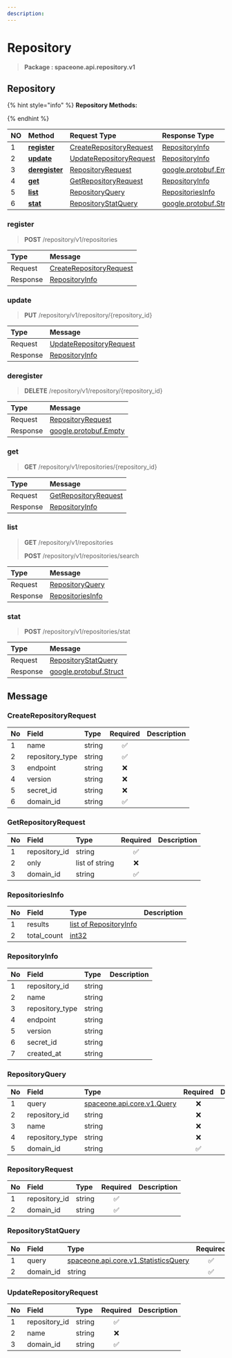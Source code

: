```yaml
---
description:  
---
```

# Repository

>  **Package : spaceone.api.repository.v1**

## Repository

{% hint style="info" %}
**Repository Methods:**

{%  endhint %}


| NO |  Method | Request Type | Response Type | Description |
| :--- | :--- | :--- | :--- | :--- |
| 1 | [**register**](repository.md#register)|   [CreateRepositoryRequest](repository.md#createrepositoryrequest) |   [RepositoryInfo](repository.md#repositoryinfo) |  |
| 2 | [**update**](repository.md#update)|   [UpdateRepositoryRequest](repository.md#updaterepositoryrequest) |   [RepositoryInfo](repository.md#repositoryinfo) |  |
| 3 | [**deregister**](repository.md#deregister)|   [RepositoryRequest](repository.md#repositoryrequest) |  [google.protobuf.Empty](https://github.com/protocolbuffers/protobuf/blob/master/src/google/protobuf/empty.proto)|  |
| 4 | [**get**](repository.md#get)|   [GetRepositoryRequest](repository.md#getrepositoryrequest) |   [RepositoryInfo](repository.md#repositoryinfo) |  |
| 5 | [**list**](repository.md#list)|   [RepositoryQuery](repository.md#repositoryquery) |   [RepositoriesInfo](repository.md#repositoriesinfo) |  |
| 6 | [**stat**](repository.md#stat)|   [RepositoryStatQuery](repository.md#repositorystatquery) |  [google.protobuf.Struct](https://github.com/protocolbuffers/protobuf/blob/master/src/google/protobuf/struct.proto)|  | 
 

 
### register
> **POST** /repository/v1/repositories
>


| Type | Message |
| :--- | :--- |
| Request | [CreateRepositoryRequest](repository.md#createrepositoryrequest) |
| Response |  [RepositoryInfo](repository.md#repositoryinfo)  |
 
 

 
### update
> **PUT** /repository/v1/repository/{repository_id}
>


| Type | Message |
| :--- | :--- |
| Request | [UpdateRepositoryRequest](repository.md#updaterepositoryrequest) |
| Response |  [RepositoryInfo](repository.md#repositoryinfo)  |
 
 

 
### deregister
> **DELETE** /repository/v1/repository/{repository_id}
>


| Type | Message |
| :--- | :--- |
| Request | [RepositoryRequest](repository.md#repositoryrequest) |
| Response | [google.protobuf.Empty](https://github.com/protocolbuffers/protobuf/blob/master/src/google/protobuf/empty.proto) |
 
 

 
### get
> **GET** /repository/v1/repositories/{repository_id}
>


| Type | Message |
| :--- | :--- |
| Request | [GetRepositoryRequest](repository.md#getrepositoryrequest) |
| Response |  [RepositoryInfo](repository.md#repositoryinfo)  |
 
 

 
### list
> **GET** /repository/v1/repositories
>
> **POST** /repository/v1/repositories/search



| Type | Message |
| :--- | :--- |
| Request | [RepositoryQuery](repository.md#repositoryquery) |
| Response |  [RepositoriesInfo](repository.md#repositoriesinfo)  |
 
 

 
### stat
> **POST** /repository/v1/repositories/stat
>


| Type | Message |
| :--- | :--- |
| Request | [RepositoryStatQuery](repository.md#repositorystatquery) |
| Response | [google.protobuf.Struct](https://github.com/protocolbuffers/protobuf/blob/master/src/google/protobuf/struct.proto) |


## 

## Message

### CreateRepositoryRequest
| No | Field | Type | Required | Description |
| :--- | :--- | :--- | :---: | :--- |
| 1 | name |string|✅| |
| 2 | repository_type |string|✅| |
| 3 | endpoint |string|❌| |
| 4 | version |string|❌| |
| 5 | secret_id |string|❌| |
| 6 | domain_id |string|✅| |

### GetRepositoryRequest
| No | Field | Type | Required | Description |
| :--- | :--- | :--- | :---: | :--- |
| 1 | repository_id |string|✅| |
| 2 | only |list of string|❌| |
| 3 | domain_id |string|✅| |

### RepositoriesInfo
| No | Field | Type |  Description |
| :--- | :--- | :--- | :--- |
| 1 | results |[list of RepositoryInfo](repository.md#repositoryinfo) | |
| 2 | total_count |[int32](https://github.com/protocolbuffers/protobuf/blob/master/src/google/protobuf/type.proto) | |

### RepositoryInfo
| No | Field | Type |  Description |
| :--- | :--- | :--- | :--- |
| 1 | repository_id |string | |
| 2 | name |string | |
| 3 | repository_type |string | |
| 4 | endpoint |string | |
| 5 | version |string | |
| 6 | secret_id |string | |
| 7 | created_at |string | |

### RepositoryQuery
| No | Field | Type | Required | Description |
| :--- | :--- | :--- | :---: | :--- |
| 1 | query |[spaceone.api.core.v1.Query](https://spaceone-dev.gitbook.io/api-reference/common-v1/search-query)|❌| |
| 2 | repository_id |string|❌| |
| 3 | name |string|❌| |
| 4 | repository_type |string|❌| |
| 5 | domain_id |string|✅| |

### RepositoryRequest
| No | Field | Type | Required | Description |
| :--- | :--- | :--- | :---: | :--- |
| 1 | repository_id |string|✅| |
| 2 | domain_id |string|✅| |

### RepositoryStatQuery
| No | Field | Type | Required | Description |
| :--- | :--- | :--- | :---: | :--- |
| 1 | query |[spaceone.api.core.v1.StatisticsQuery](https://spaceone-dev.gitbook.io/api-reference/common-v1/statistics-query)|✅| |
| 2 | domain_id |string|✅| |

### UpdateRepositoryRequest
| No | Field | Type | Required | Description |
| :--- | :--- | :--- | :---: | :--- |
| 1 | repository_id |string|✅| |
| 2 | name |string|❌| |
| 3 | domain_id |string|✅| |
